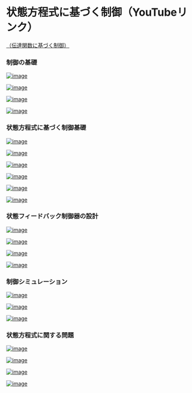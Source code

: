 # 状態方程式に基づく制御（YouTubeリンク）

[（伝達関数に基づく制御）](https://github.com/Hiroshi-Okajima/control-education01-transferfunction)

### 制御の基礎

[![image](https://user-images.githubusercontent.com/112537733/188294783-683afde0-9cb4-4e15-8822-814d69bc1617.png)](https://youtu.be/fk2FTqotmFY)

[![image](https://user-images.githubusercontent.com/112537733/188294695-4e632ff1-613c-4298-a636-ac0cae01bfcc.png)](https://youtu.be/4ygdk0FKV-8)

[![image](https://user-images.githubusercontent.com/112537733/188294717-0a3487b1-2424-455e-a674-b7b55d53e6f6.png)](https://youtu.be/SD5N3Fa3IkM)

[![image](https://user-images.githubusercontent.com/112537733/188296790-d8fa7df4-5f4f-4fce-b148-e433cb7ed4dd.png)](https://youtu.be/AZiT1oEemis)

### 状態方程式に基づく制御基礎

[![image](https://user-images.githubusercontent.com/112537733/188294740-1b90c606-2f93-48fd-99d2-7fb5c88509ef.png)](https://youtu.be/B4sQMW6f6u0)

[![image](https://user-images.githubusercontent.com/112537733/188294748-d4800a01-6ad6-4849-9a69-6ff4395e522c.png)](https://youtu.be/qj20sB85BpE)

[![image](https://user-images.githubusercontent.com/112537733/188294756-7b40b07c-f555-475a-928f-e742d35d3bcb.png)](https://youtu.be/k8z132MGBiA)

[![image](https://user-images.githubusercontent.com/112537733/188294773-836f7cb1-7aaa-4726-9b1b-c08841b64c3e.png)](https://youtu.be/orw8fx0BpzU)

[![image](https://user-images.githubusercontent.com/112537733/188294791-7617c920-26bb-4294-a995-988dafca0c2e.png)](https://youtu.be/-RPNpDAIkG0)

[![image](https://user-images.githubusercontent.com/112537733/188296068-ca8c1868-cda5-41e9-802a-e4dc1d486137.png)](https://youtu.be/57wPII1__f4)

### 状態フィードバック制御器の設計

[![image](https://user-images.githubusercontent.com/112537733/188294758-e39c47f5-bde1-4055-8f1b-975fa17129b4.png)](https://youtu.be/MUrI469J_Oo)

[![image](https://user-images.githubusercontent.com/112537733/188294769-c0e0e6eb-eb78-43fb-972d-87cb1b3c7004.png)](https://youtu.be/yiFgI6Oos88)

[![image](https://user-images.githubusercontent.com/112537733/188294770-1482d2c5-b934-482c-979c-fcaac4b70f37.png)](https://youtu.be/8GbKBDU2eIw)

[![image](https://user-images.githubusercontent.com/112537733/188294796-9b2a3c37-37ad-4d7d-a857-0603a9ac0fe4.png)](https://youtu.be/nX44f994LAY)

### 制御シミュレーション

[![image](https://user-images.githubusercontent.com/112537733/188294688-cd3675b8-9550-435d-b798-adc10bf63045.png)](https://youtu.be/5UgeK9ZZduU)

[![image](https://user-images.githubusercontent.com/112537733/188294683-5f37d70b-1443-45c4-8e25-19dea47aaf70.png)](https://youtu.be/Pt8BkSSc_0E)

[![image](https://user-images.githubusercontent.com/112537733/188294975-8a6d093c-0ed6-4181-b30b-dc61d9af4dfe.png)](https://youtu.be/eB3Jgighqe4)

### 状態方程式に関する問題

[![image](https://user-images.githubusercontent.com/112537733/188294822-d33143d9-3402-4779-921c-cec22e6b7a32.png)](https://youtu.be/bcv0yFetbts)

[![image](https://user-images.githubusercontent.com/112537733/188294831-56b8e264-ffd3-428c-b8ba-ed85f6b4376a.png)](https://youtu.be/caGzPIMP2v8)

[![image](https://user-images.githubusercontent.com/112537733/188294832-c6714d3c-0e64-4007-90ef-8940818cfb7c.png)](ttps://youtu.be/Kmaf7bnWISo)

[![image](https://user-images.githubusercontent.com/112537733/188294836-94837fac-13de-4859-9c2c-e0e83b4d269b.png)](https://youtu.be/VSUkV4j95PY)


